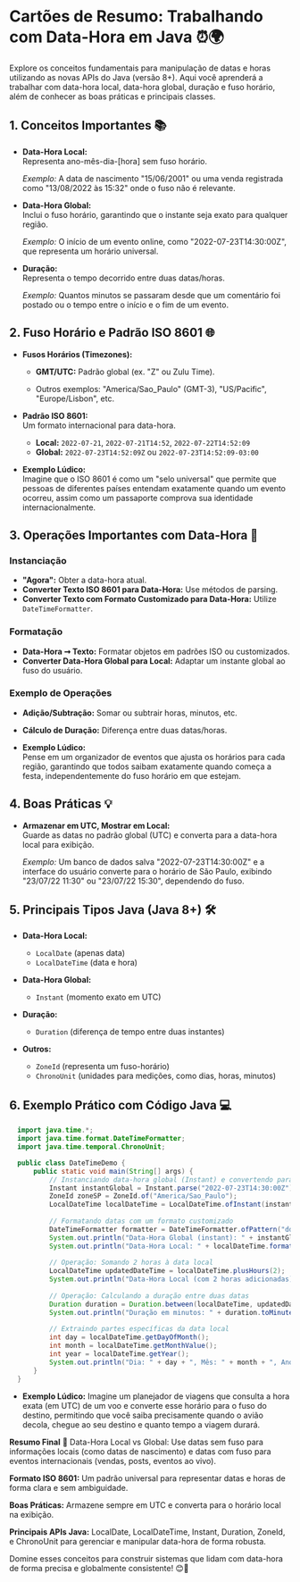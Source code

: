 # Cartões de Resumo: Trabalhando com Data-Hora em Java ⏰🌍

  Explore os conceitos fundamentais para manipulação de datas e horas utilizando as novas APIs do Java (versão 8+). Aqui você aprenderá a trabalhar com data-hora local, data-hora global, duração e fuso horário, além de conhecer as boas práticas e principais classes.


## 1. Conceitos Importantes 📚

  - **Data-Hora Local:**  
    Representa ano-mês-dia-[hora] sem fuso horário.  
  
    *Exemplo:* A data de nascimento "15/06/2001" ou uma venda registrada como "13/08/2022 às 15:32" onde o fuso não é relevante.

  - **Data-Hora Global:**  
    Inclui o fuso horário, garantindo que o instante seja exato para qualquer região.  
  
    *Exemplo:* O início de um evento online, como "2022-07-23T14:30:00Z", que representa um horário universal.

  - **Duração:**  
    Representa o tempo decorrido entre duas datas/horas.  
  
    *Exemplo:* Quantos minutos se passaram desde que um comentário foi postado ou o tempo entre o início e o fim de um evento.


## 2. Fuso Horário e Padrão ISO 8601 🌐

  - **Fusos Horários (Timezones):**  
    - **GMT/UTC:** Padrão global (ex. "Z" ou Zulu Time).  
    
    - Outros exemplos: "America/Sao_Paulo" (GMT-3), "US/Pacific", "Europe/Lisbon", etc.

  - **Padrão ISO 8601:**  
    Um formato internacional para data-hora.  
    - **Local:** `2022-07-21`, `2022-07-21T14:52`, `2022-07-22T14:52:09`  
    - **Global:** `2022-07-23T14:52:09Z` ou `2022-07-23T14:52:09-03:00`

  - **Exemplo Lúdico:**  
  Imagine que o ISO 8601 é como um "selo universal" que permite que pessoas de diferentes países entendam exatamente quando um evento ocorreu, assim como um passaporte comprova sua identidade internacionalmente.


## 3. Operações Importantes com Data-Hora 🔧

### Instanciação  
  - **"Agora":** Obter a data-hora atual.  
  - **Converter Texto ISO 8601 para Data-Hora:** Use métodos de parsing.  
  - **Converter Texto com Formato Customizado para Data-Hora:** Utilize `DateTimeFormatter`.

### Formatação  
  - **Data-Hora ➞ Texto:** Formatar objetos em padrões ISO ou customizados.
  - **Converter Data-Hora Global para Local:** Adaptar um instante global ao fuso do usuário.

### Exemplo de Operações  
  - **Adição/Subtração:** Somar ou subtrair horas, minutos, etc.
  - **Cálculo de Duração:** Diferença entre duas datas/horas.

  - **Exemplo Lúdico:**  
  Pense em um organizador de eventos que ajusta os horários para cada região, garantindo que todos saibam exatamente quando começa a festa, independentemente do fuso horário em que estejam.


## 4. Boas Práticas 💡

- **Armazenar em UTC, Mostrar em Local:**  
  Guarde as datas no padrão global (UTC) e converta para a data-hora local para exibição.  
  
  *Exemplo:* Um banco de dados salva "2022-07-23T14:30:00Z" e a interface do usuário converte para o horário de São Paulo, exibindo "23/07/22 11:30" ou "23/07/22 15:30", dependendo do fuso.



## 5. Principais Tipos Java (Java 8+) 🛠️

  - **Data-Hora Local:**  
    - `LocalDate` (apenas data)  
    - `LocalDateTime` (data e hora)

  - **Data-Hora Global:**  
    - `Instant` (momento exato em UTC)

  - **Duração:**  
    - `Duration` (diferença de tempo entre duas instantes)

  - **Outros:**  
    - `ZoneId` (representa um fuso-horário)  
    - `ChronoUnit` (unidades para medições, como dias, horas, minutos)



## 6. Exemplo Prático com Código Java 💻
  ```java
    import java.time.*;
    import java.time.format.DateTimeFormatter;
    import java.time.temporal.ChronoUnit;

    public class DateTimeDemo {
        public static void main(String[] args) {
            // Instanciando data-hora global (Instant) e convertendo para local
            Instant instantGlobal = Instant.parse("2022-07-23T14:30:00Z");
            ZoneId zoneSP = ZoneId.of("America/Sao_Paulo");
            LocalDateTime localDateTime = LocalDateTime.ofInstant(instantGlobal, zoneSP);
            
            // Formatando datas com um formato customizado
            DateTimeFormatter formatter = DateTimeFormatter.ofPattern("dd/MM/yyyy HH:mm:ss");
            System.out.println("Data-Hora Global (instant): " + instantGlobal); // Exibe em UTC
            System.out.println("Data-Hora Local: " + localDateTime.format(formatter));
            
            // Operação: Somando 2 horas à data local
            LocalDateTime updatedDateTime = localDateTime.plusHours(2);
            System.out.println("Data-Hora Local (com 2 horas adicionadas): " + updatedDateTime.format(formatter));
            
            // Operação: Calculando a duração entre duas datas
            Duration duration = Duration.between(localDateTime, updatedDateTime);
            System.out.println("Duração em minutos: " + duration.toMinutes() + " minutos");
            
            // Extraindo partes específicas da data local
            int day = localDateTime.getDayOfMonth();
            int month = localDateTime.getMonthValue();
            int year = localDateTime.getYear();
            System.out.println("Dia: " + day + ", Mês: " + month + ", Ano: " + year);
        }
    }
  ```

  - **Exemplo Lúdico:**
  Imagine um planejador de viagens que consulta a hora exata (em UTC) de um voo e converte esse horário para o fuso do destino, permitindo que você saiba precisamente quando o avião decola, chegue ao seu destino e quanto tempo a viagem durará.

**Resumo Final** 🏁
  Data-Hora Local vs Global: Use datas sem fuso para informações locais (como datas de nascimento) e datas com fuso para eventos internacionais (vendas, posts, eventos ao vivo).

  **Formato ISO 8601:** Um padrão universal para representar datas e horas de forma clara e sem ambiguidade.

  **Boas Práticas:** Armazene sempre em UTC e converta para o horário local na exibição.

  **Principais APIs Java:** LocalDate, LocalDateTime, Instant, Duration, ZoneId, e ChronoUnit para gerenciar e manipular data-hora de forma robusta.

Domine esses conceitos para construir sistemas que lidam com data-hora de forma precisa e globalmente consistente! 😊🚀